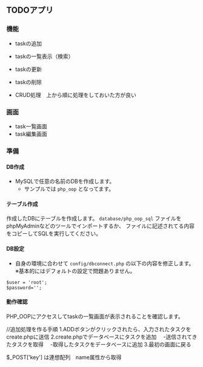 ## TODOアプリ

### 機能
- taskの追加
- taskの一覧表示（検索）
- taskの更新
- taskの削除

- CRUD処理　上から順に処理をしておいた方が良い

### 画面
- task一覧画面
- task編集画面


### 準備
#### DB作成
- MySQLで任意の名前のDBを作成します。
  - サンプルでは `php_oop` となってます。

#### テーブル作成
作成したDBにテーブルを作成します。
`database/php_oop_sql` ファイルをphpMyAdminなどのツールでインポートするか、
ファイルに記述されてる内容をコピーしてSQLを実行してください。

#### DB設定
- 自身の環境に合わせて `config/dbconnect.php` の以下の内容を修正します。
  ※基本的にはデフォルトの設定で問題ありません。

```
$user = 'root';
$password='';
```

#### 動作確認
PHP_OOPにアクセスしてtaskの一覧画面が表示されることを確認します。

//追加処理を作る手順
1.ADDボタンがクリックされたら、入力されたタスクをcreate.phpに送信
2.create.phpでデータベースにタスクを追加
　-送信されてきたタスクを取得
　-取得したタスクをデータベースに追加
3.最初の画面に戻る


$_POST['key'] は連想配列　name属性から取得
